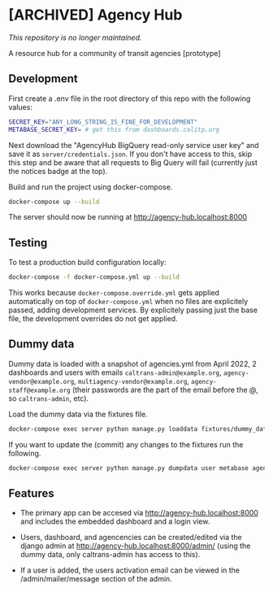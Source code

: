 # [ARCHIVED] Agency Hub

_This repository is no longer maintained._

A resource hub for a community of transit agencies [prototype]

## Development

First create a .env file in the root directory of this repo with the following values:

```bash
SECRET_KEY="ANY_LONG_STRING_IS_FINE_FOR_DEVELOPMENT"
METABASE_SECRET_KEY= # get this from dashboards.calitp.org
```

Next download the "AgencyHub BigQuery read-only service user key" and save it as `server/credentials.json`. If you don't have access to this, skip this step and be aware that all requests to Big Query will fail (currently just the notices badge at the top).

Build and run the project using docker-compose.

```bash
docker-compose up --build
```

The server should now be running at <http://agency-hub.localhost:8000>

## Testing

To test a production build configuration locally:

```bash
docker-compose -f docker-compose.yml up --build
```

This works because `docker-compose.override.yml` gets applied automatically on top of `docker-compose.yml` when no files are explicitely passed, adding development services. By explicitely passing just the base file, the development overrides do not get applied.

## Dummy data

Dummy data is loaded with a snapshot of agencies.yml from April 2022, 2 dashboards and users with emails `caltrans-admin@example.org`, `agency-vendor@example.org`, `multiagency-vendor@example.org`, `agency-staff@example.org` (their passwords are the part of the email before the @, so `caltrans-admin`, etc).

Load the dummy data via the fixtures file.

```bash
docker-compose exec server python manage.py loaddata fixtures/dummy_data.json
```

If you want to update the (commit) any changes to the fixtures run the following.

```bash
docker-compose exec server python manage.py dumpdata user metabase agency --indent 2 > server/fixtures/dummy_data.json
```

## Features

* The primary app can be accesed via <http://agency-hub.localhost:8000> and includes the embedded dashboard and a login view.

* Users, dashboard, and agencencies can be created/edited via the django admin at <http://agency-hub.localhost:8000/admin/> (using the dummy data, only caltrans-admin has access to this).

* If a user is added, the users activation email can be viewed in the /admin/mailer/message section of the admin.
